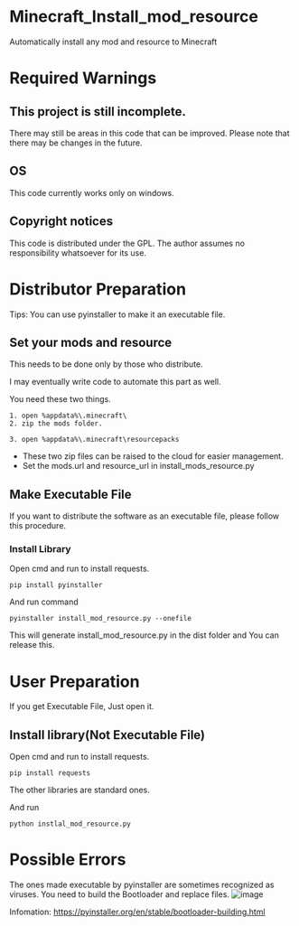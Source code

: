 # Minecraft_Install_mod_resource

Automatically install any mod and resource to Minecraft

# Required Warnings
## This project is still incomplete.

There may still be areas in this code that can be improved. Please note that there may be changes in the future.

## OS

This code currently works only on windows.

## Copyright notices

This code is distributed under the GPL. The author assumes no responsibility whatsoever for its use.



#  Distributor Preparation

Tips: You can use pyinstaller to make it an executable file.



## Set your mods and resource

This needs to be done only by those who distribute.

I may eventually write code to automate this part as well.

You need these two things.
```
1. open %appdata%\.minecraft\
2. zip the mods folder.

3. open %appdata%\.minecraft\resourcepacks 
```
* These two zip files can be raised to the cloud for easier management.
* Set the mods.url and resource_url in install_mods_resource.py


## Make Executable File
If you want to distribute the software as an executable file, please follow this procedure.

### Install Library
Open cmd and run to install requests.
```
pip install pyinstaller
``` 
And run command
```
pyinstaller install_mod_resource.py --onefile
```
This will generate install_mod_resource.py in the dist folder and You can release this.
# User Preparation
If you get Executable File, Just open it.
## Install library(Not Executable File)

Open cmd and run to install requests.
```
pip install requests
``` 

The other libraries are standard ones.

And run
```
python instlal_mod_resource.py
```

# Possible Errors
The ones made executable by pyinstaller are sometimes recognized as viruses.
You need to build the Bootloader and replace files.
![image](https://user-images.githubusercontent.com/63702646/205706644-1940e86a-333e-404d-81ec-f597af9c49f8.png)


Infomation: https://pyinstaller.org/en/stable/bootloader-building.html
